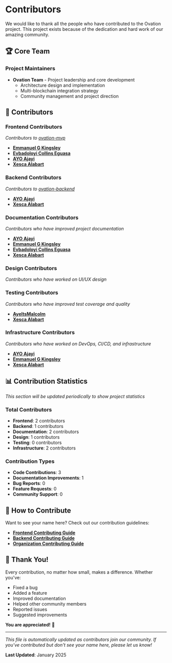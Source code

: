 # Contributors

We would like to thank all the people who have contributed to the Ovation project. This project exists because of the dedication and hard work of our amazing community.

## 🏆 Core Team

### Project Maintainers
- **Ovation Team** - Project leadership and core development
  - Architecture design and implementation
  - Multi-blockchain integration strategy
  - Community management and project direction

## 🌟 Contributors

### Frontend Contributors
*Contributors to [ovation-mvp](https://github.com/ovation-app/ovation-mvp)*

- **[Emmanuel G Kingsley](https://github.com/Greg-Soap)**
- **[Evbadoloyi Collins Eguasa](https://github.com/collinstb01)**
- **[AYO Ajayi](https://github.com/Ayo-mi)**
- **[Xesca Alabart](https://github.com/HelloXesca)**

### Backend Contributors
*Contributors to [ovation-backend](https://github.com/ovation-app/ovation-backend)*

- **[AYO Ajayi](https://github.com/Ayo-mi)**
- **[Xesca Alabart](https://github.com/HelloXesca)**

### Documentation Contributors
*Contributors who have improved project documentation*

- **[AYO Ajayi](https://github.com/Ayo-mi)**
- **[Emmanuel G Kingsley](https://github.com/Greg-Soap)**
- **[Evbadoloyi Collins Eguasa](https://github.com/collinstb01)**
- **[Xesca Alabart](https://github.com/HelloXesca)**

### Design Contributors
*Contributors who have worked on UI/UX design*

<!-- Add design contributors here as they contribute -->

### Testing Contributors
*Contributors who have improved test coverage and quality*

- **[AyeItsMalcolm](https://github.com/AyeItsMalcolm)**
- **[Xesca Alabart](https://github.com/HelloXesca)**

### Infrastructure Contributors
*Contributors who have worked on DevOps, CI/CD, and infrastructure*

- **[AYO Ajayi](https://github.com/Ayo-mi)**
- **[Emmanuel G Kingsley](https://github.com/Greg-Soap)**
- **[Xesca Alabart](https://github.com/HelloXesca)**

<!-- ## 🎯 How to Add Contributors

When someone contributes to the project, please add them to the appropriate section above with:

1. **Name** (or GitHub username if they prefer)
2. **GitHub profile link** (optional)
3. **Brief description** of their contribution
4. **Date** of their first contribution (optional)

### Example Entry Format:
```markdown
- **[John Doe](https://github.com/johndoe)** - Added Solana wallet integration
- **@janesmith** - Improved API documentation and added examples
- **Mike Wilson** - Fixed critical bug in NFT portfolio tracking
``` -->

<!-- ## 🏅 Recognition Levels

### 🌟 Star Contributors
Contributors who have made significant contributions across multiple areas or have been consistently active.

### 🚀 Rising Contributors
New contributors who have made valuable contributions and show great potential.

### 💎 Core Contributors
Long-term contributors who have been instrumental in the project's development.

### 🎨 Specialized Contributors
Contributors who have excelled in specific areas like design, documentation, or testing. -->

## 📊 Contribution Statistics

*This section will be updated periodically to show project statistics*

### Total Contributors
- **Frontend**: 2 contributors
- **Backend**: 1 contributors
- **Documentation**: 2 contributors
- **Design**: 1 contributors
- **Testing**: 0 contributors
- **Infrastructure**: 2 contributors

### Contribution Types
- **Code Contributions**: 3
- **Documentation Improvements**: 1
- **Bug Reports**: 0
- **Feature Requests**: 0
- **Community Support**: 0

## 🤝 How to Contribute

Want to see your name here? Check out our contribution guidelines:

- **[Frontend Contributing Guide](https://github.com/ovation-app/ovation-mvp/blob/main/CONTRIBUTING.md)**
- **[Backend Contributing Guide](https://github.com/ovation-app/ovation-backend/blob/main/CONTRIBUTING.md)**
- **[Organization Contributing Guide](CONTRIBUTING.md)**

## 🎉 Thank You!

Every contribution, no matter how small, makes a difference. Whether you've:
- Fixed a bug
- Added a feature
- Improved documentation
- Helped other community members
- Reported issues
- Suggested improvements

**You are appreciated!** 🙏

---

*This file is automatically updated as contributors join our community. If you've contributed but don't see your name here, please let us know!*

**Last Updated**: January 2025
